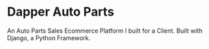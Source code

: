 # Dapper Auto Parts
An Auto Parts Sales Ecommerce Platform I built for a Client. Built with Django, a Python Framework.
